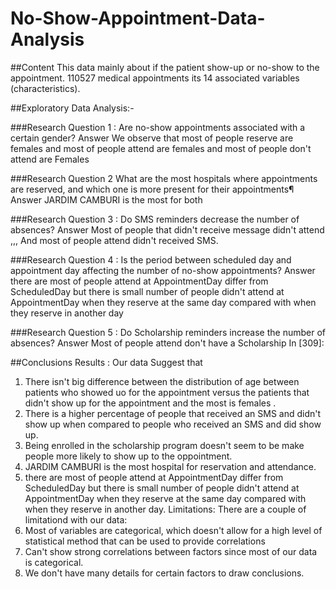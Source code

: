 # No-Show-Appointment-Data-Analysis

##Content
This data mainly about if the patient show-up or no-show to the appointment.
110527 medical appointments its 14 associated variables (characteristics).

##Exploratory Data Analysis:-

###Research Question 1 :
Are no-show appointments associated with a certain gender?
Answer
We observe that most of people reserve are females and most of people attend are females and most of people don't attend are Females


###Research Question 2
What are the most hospitals where appointments are reserved, and which one is more present for their appointments¶
Answer
JARDIM CAMBURI is the most for both


###Research Question 3 :
Do SMS reminders decrease the number of absences?
Answer
Most of people that didn't receive message didn't attend ,,, And most of people attend didn't received SMS.


###Research Question 4 :
Is the period between scheduled day and appointment day affecting the number of no-show appointments?
Answer
there are most of people attend at AppointmentDay differ from ScheduledDay but there is small number of people didn't attend at AppointmentDay when they reserve at the same day compared with when they reserve in another day


###Research Question 5 :
Do Scholarship reminders increase the number of absences?
Answer
Most of people attend don't have a Scholarship
In [309]:


##Conclusions
Results : Our data Suggest that
1.	There isn't big difference between the distribution of age between patients who showed uo for the appointment versus the patients that didn't show up for the appointment and the most is females .
2.	There is a higher percentage of people that received an SMS and didn't show up when compared to people who received an SMS and did show up.
3.	Being enrolled in the scholarship program doesn't seem to be make people more likely to show up to the oppointment.
4.	JARDIM CAMBURI is the most hospital for reservation and attendance.
5.	there are most of people attend at AppointmentDay differ from ScheduledDay but there is small number of people didn't attend at AppointmentDay when they reserve at the same day compared with when they reserve in another day.
Limitations: There are a couple of limitationd with our data:
6.	Most of variables are categorical, which doesn't allow for a high level of statistical method that can be used to provide correlations
7.	Can't show strong correlations between factors since most of our data is categorical.
8.	We don't have many details for certain factors to draw conclusions.
